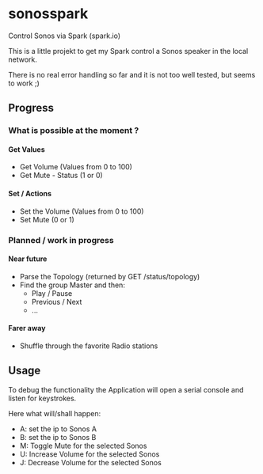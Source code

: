 sonosspark
==========

Control Sonos via Spark (spark.io)



This is a little projekt to get my Spark control a Sonos speaker in the local network.


There is no real error handling so far and it is not too well tested, but seems to work ;)




## Progress

### What is possible at the moment ?

#### Get Values

- Get Volume (Values from 0 to 100)
- Get Mute - Status (1 or 0)


#### Set / Actions

- Set the Volume (Values from 0 to 100)
- Set Mute (0 or 1)


### Planned / work in progress

#### Near future

- Parse the Topology (returned by GET /status/topology)
- Find the group Master and then:
  - Play / Pause
  - Previous / Next
  - ...



#### Farer away

- Shuffle through the favorite Radio stations


## Usage

To debug the functionality the Application will open a serial console and listen for keystrokes.

Here what will/shall happen:

  * A: set the ip to Sonos A 
  * B: set the ip to Sonos B
  * M: Toggle Mute for the selected Sonos
  * U: Increase Volume for the selected Sonos
  * J: Decrease Volume for the selected Sonos
